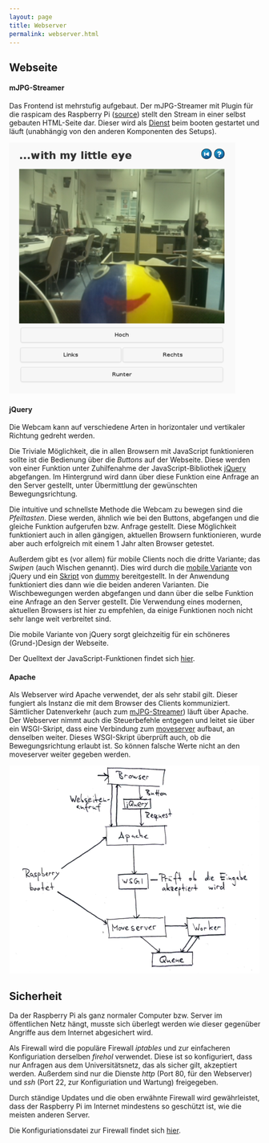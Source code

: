 ```yaml
---
layout: page
title: Webserver
permalink: webserver.html
---
```


## Webseite

#### mJPG-Streamer

Das Frontend ist mehrstufig aufgebaut. Der mJPG-Streamer mit Plugin für die raspicam des Raspberry Pi ([source](https://github.com/jacksonliam/mjpg-streamer)) stellt den Stream in einer selbst gebauten HTML-Seite dar. Dieser wird als [Dienst](dummy.html) beim booten gestartet und läuft (unabhängig von den anderen Komponenten des Setups).

[![Screenshot](img/websitescreenshot500px.png "Screenshot der Webseite")](img/websitescreenshot.png)

#### jQuery

Die Webcam kann auf verschiedene Arten in horizontaler und vertikaler Richtung gedreht werden.

Die Triviale Möglichkeit, die in allen Browsern mit JavaScript funktionieren sollte ist die Bedienung über die *Buttons* auf der Webseite. Diese werden von einer Funktion unter Zuhilfenahme der JavaScript-Bibliothek [jQuery](dummy.html) abgefangen. Im Hintergrund wird dann über diese Funktion eine Anfrage an den Server gestellt, unter Übermittlung der gewünschten Bewegungsrichtung.

Die intuitive und schnellste Methode die Webcam zu bewegen sind die *Pfeiltasten*. Diese werden, ähnlich wie bei den Buttons, abgefangen und die gleiche Funktion aufgerufen bzw. Anfrage gestellt. Diese Möglichkeit funktioniert auch in allen gängigen, aktuellen Browsern funktionieren, wurde aber auch erfolgreich mit einem 1 Jahr alten Browser getestet.

Außerdem gibt es (vor allem) für mobile Clients noch die dritte Variante; das *Swipen* (auch Wischen genannt). Dies wird durch die [mobile Variante](dummy.html) von jQuery und ein [Skript](dummy.html) von [dummy](dummy.html) bereitgestellt. In der Anwendung funktioniert dies dann wie die beiden anderen Varianten. Die Wischbewegungen werden abgefangen und dann über die selbe Funktion eine Anfrage an den Server gestellt. Die Verwendung eines modernen, aktuellen Browsers ist hier zu empfehlen, da einige Funktionen noch nicht sehr lange weit verbreitet sind.

Die mobile Variante von jQuery sorgt gleichzeitig für ein schöneres (Grund-)Design der Webseite.

Der Quelltext der JavaScript-Funktionen findet sich [hier](dummy.html).

#### Apache

Als Webserver wird Apache verwendet, der als sehr stabil gilt. Dieser fungiert als Instanz die mit dem Browser des Clients kommuniziert. Sämtlicher Datenverkehr (auch zum [mJPG-Streamer](#mjpg-streamer)) läuft über Apache. Der Webserver nimmt auch die Steuerbefehle entgegen und leitet sie über ein WSGI-Skript, dass eine Verbindung zum [moveserver](dummy.html) aufbaut, an denselben weiter. Dieses WSGI-Skript überprüft auch, ob die Bewegungsrichtung erlaubt ist. So können falsche Werte nicht an den moveserver weiter gegeben werden.

[![Kontrollfluss](img/kontrollflussdiagramm500px.png "Kontrollflussdiagramm")](img/kontrollflussdiagramm.png)


## Sicherheit

Da der Raspberry Pi als ganz normaler Computer bzw. Server im öffentlichen Netz hängt, musste sich überlegt werden wie dieser gegenüber Angriffe aus dem Internet abgesichert wird.

Als Firewall wird die populäre Firewall *iptables* und zur einfacheren Konfiguriation derselben *firehol* verwendet. Diese ist so konfiguriert, dass nur Anfragen aus dem Universitätsnetz, das als sicher gilt, akzeptiert werden. Außerdem sind nur die Dienste *http* (Port 80, für den Webserver) und *ssh* (Port 22, zur Konfiguriation und Wartung) freigegeben.

Durch ständige Updates und die oben erwähnte Firewall wird gewährleistet, dass der Raspberry Pi im Internet mindestens so geschützt ist, wie die meisten anderen Server.

Die Konfiguriationsdatei zur Firewall findet sich [hier](dummy.html).
